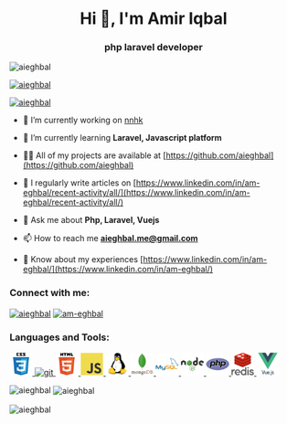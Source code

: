 <h1 align="center">Hi 👋, I'm Amir Iqbal</h1>
<h3 align="center">php laravel developer </h3>

<p align="left"> <img src="https://komarev.com/ghpvc/?username=aieghbal&label=Profile%20views&color=0e75b6&style=flat" alt="aieghbal" /> </p>

<p align="left"> <a href="https://github.com/ryo-ma/github-profile-trophy"><img src="https://github-profile-trophy.vercel.app/?username=aieghbal" alt="aieghbal" /></a> </p>

<p align="left"> <a href="https://twitter.com/aieghbal" target="blank"><img src="https://img.shields.io/twitter/follow/aieghbal?logo=twitter&style=for-the-badge" alt="aieghbal" /></a> </p>

- 🔭 I’m currently working on [nnhk](https://nnhk.ir/)

- 🌱 I’m currently learning **Laravel, Javascript platform**

- 👨‍💻 All of my projects are available at [https://github.com/aieghbal](https://github.com/aieghbal)

- 📝 I regularly write articles on [https://www.linkedin.com/in/am-eghbal/recent-activity/all/](https://www.linkedin.com/in/am-eghbal/recent-activity/all/)

- 💬 Ask me about **Php, Laravel, Vuejs**

- 📫 How to reach me **aieghbal.me@gmail.com**

- 📄 Know about my experiences [https://www.linkedin.com/in/am-eghbal/](https://www.linkedin.com/in/am-eghbal/)

<h3 align="left">Connect with me:</h3>
<p align="left">
<a href="https://twitter.com/aieghbal" target="blank"><img align="center" src="https://raw.githubusercontent.com/rahuldkjain/github-profile-readme-generator/master/src/images/icons/Social/twitter.svg" alt="aieghbal" height="30" width="40" /></a>
<a href="https://linkedin.com/in/am-eghbal" target="blank"><img align="center" src="https://raw.githubusercontent.com/rahuldkjain/github-profile-readme-generator/master/src/images/icons/Social/linked-in-alt.svg" alt="am-eghbal" height="30" width="40" /></a>
</p>

<h3 align="left">Languages and Tools:</h3>
<p align="left"> <a href="https://www.w3schools.com/css/" target="_blank" rel="noreferrer"> <img src="https://raw.githubusercontent.com/devicons/devicon/master/icons/css3/css3-original-wordmark.svg" alt="css3" width="40" height="40"/> </a> <a href="https://git-scm.com/" target="_blank" rel="noreferrer"> <img src="https://www.vectorlogo.zone/logos/git-scm/git-scm-icon.svg" alt="git" width="40" height="40"/> </a> <a href="https://www.w3.org/html/" target="_blank" rel="noreferrer"> <img src="https://raw.githubusercontent.com/devicons/devicon/master/icons/html5/html5-original-wordmark.svg" alt="html5" width="40" height="40"/> </a> <a href="https://developer.mozilla.org/en-US/docs/Web/JavaScript" target="_blank" rel="noreferrer"> <img src="https://raw.githubusercontent.com/devicons/devicon/master/icons/javascript/javascript-original.svg" alt="javascript" width="40" height="40"/> </a> <a href="https://www.linux.org/" target="_blank" rel="noreferrer"> <img src="https://raw.githubusercontent.com/devicons/devicon/master/icons/linux/linux-original.svg" alt="linux" width="40" height="40"/> </a> <a href="https://www.mongodb.com/" target="_blank" rel="noreferrer"> <img src="https://raw.githubusercontent.com/devicons/devicon/master/icons/mongodb/mongodb-original-wordmark.svg" alt="mongodb" width="40" height="40"/> </a> <a href="https://www.mysql.com/" target="_blank" rel="noreferrer"> <img src="https://raw.githubusercontent.com/devicons/devicon/master/icons/mysql/mysql-original-wordmark.svg" alt="mysql" width="40" height="40"/> </a> <a href="https://nodejs.org" target="_blank" rel="noreferrer"> <img src="https://raw.githubusercontent.com/devicons/devicon/master/icons/nodejs/nodejs-original-wordmark.svg" alt="nodejs" width="40" height="40"/> </a> <a href="https://www.php.net" target="_blank" rel="noreferrer"> <img src="https://raw.githubusercontent.com/devicons/devicon/master/icons/php/php-original.svg" alt="php" width="40" height="40"/> </a> <a href="https://redis.io" target="_blank" rel="noreferrer"> <img src="https://raw.githubusercontent.com/devicons/devicon/master/icons/redis/redis-original-wordmark.svg" alt="redis" width="40" height="40"/> </a> <a href="https://vuejs.org/" target="_blank" rel="noreferrer"> <img src="https://raw.githubusercontent.com/devicons/devicon/master/icons/vuejs/vuejs-original-wordmark.svg" alt="vuejs" width="40" height="40"/> </a> </p>

<p><img align="left" src="https://github-readme-stats.vercel.app/api/top-langs?username=aieghbal&show_icons=true&locale=en&layout=compact" alt="aieghbal" /></p>

<p>&nbsp;<img align="center" src="https://github-readme-stats.vercel.app/api?username=aieghbal&show_icons=true&locale=en" alt="aieghbal" /></p>

<p><img align="center" src="https://github-readme-streak-stats.herokuapp.com/?user=aieghbal&" alt="aieghbal" /></p>
